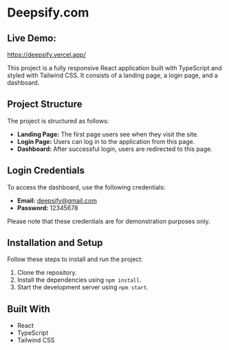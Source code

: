 # Deepsify.com

## Live Demo:

https://deepsify.vercel.app/

This project is a fully responsive React application built with TypeScript and styled with Tailwind CSS. It consists of a landing page, a login page, and a dashboard.

## Project Structure

The project is structured as follows:

- **Landing Page:** The first page users see when they visit the site.
- **Login Page:** Users can log in to the application from this page.
- **Dashboard:** After successful login, users are redirected to this page.

## Login Credentials

To access the dashboard, use the following credentials:

- **Email:** deepsify@gmail.com
- **Password:** 12345678

Please note that these credentials are for demonstration purposes only.

## Installation and Setup

Follow these steps to install and run the project:

1. Clone the repository.
2. Install the dependencies using `npm install`.
3. Start the development server using `npm start`.

## Built With

- React
- TypeScript
- Tailwind CSS
